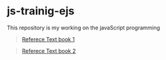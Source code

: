 # js-trainig-ejs
This repository is my working on the javaScript programming






















> [Referece Text book 1](https://eloquentjavascript.net/)

> [Referece Text book 2](https://source-academy.github.io/sicp/)